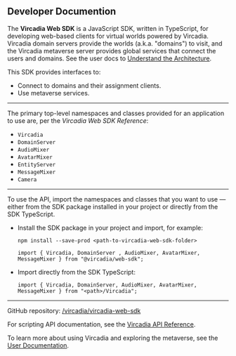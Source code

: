 <h2 class="subheading">Developer Documention</h2>

The <strong>Vircadia Web SDK</strong> is a JavaScript SDK, written in TypeScript, for developing web-based clients for virtual
worlds powered by Vircadia. Vircadia domain servers provide the worlds (a.k.a. "domains") to visit, and the Vircadia metaverse
server provides global services that connect the users and domains.
See the user docs to [Understand the Architecture](https://docs.vircadia.com/explore/get-started/architecture.html).

This SDK provides interfaces to:
- Connect to domains and their assignment clients.
- Use metaverse services.

<hr />

The primary top-level namespaces and classes provided for an application to use are, per the _Vircadia Web SDK Reference_:
- `Vircadia`
- `DomainServer`
- `AudioMixer`
- `AvatarMixer`
- `EntityServer`
- `MessageMixer`
- `Camera`

<hr />

To use the API, import the namespaces and classes that you want to use &mdash; either from the SDK package installed in your
project or directly from the SDK TypeScript.

- Install the SDK package in your project and import, for example:
    ```
    npm install --save-prod <path-to-vircadia-web-sdk-folder>

    import { Vircadia, DomainServer , AudioMixer, AvatarMixer, MessageMixer } from "@vircadia/web-sdk";
    ```

- Import directly from the SDK TypeScript:
    ```
    import { Vircadia, DomainServer, AudioMixer, AvatarMixer, MessageMixer } from "<path>/Vircadia";
    ```

<hr />

GitHub repository: [/vircadia/vircadia-web-sdk](https://github.com/vircadia/vircadia-web-sdk)

For scripting API documentation, see the [Vircadia API Reference](https://apidocs.vircadia.dev).

To learn more about using Vircadia and exploring the metaverse, see the [User Documentation](https://docs.vircadia.com).
